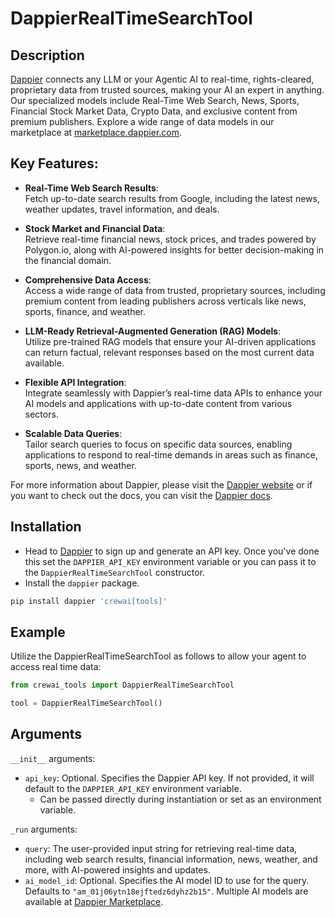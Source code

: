 # DappierRealTimeSearchTool

## Description

[Dappier](https://dappier.com) connects any LLM or your Agentic AI to real-time, rights-cleared, proprietary data from trusted sources, making your AI an expert in anything. Our specialized models include Real-Time Web Search, News, Sports, Financial Stock Market Data, Crypto Data, and exclusive content from premium publishers. Explore a wide range of data models in our marketplace at [marketplace.dappier.com](https://marketplace.dappier.com).

## Key Features:

- **Real-Time Web Search Results**:  
  Fetch up-to-date search results from Google, including the latest news, weather updates, travel information, and deals.
- **Stock Market and Financial Data**:  
  Retrieve real-time financial news, stock prices, and trades powered by Polygon.io, along with AI-powered insights for better decision-making in the financial domain.
- **Comprehensive Data Access**:  
  Access a wide range of data from trusted, proprietary sources, including premium content from leading publishers across verticals like news, sports, finance, and weather.
- **LLM-Ready Retrieval-Augmented Generation (RAG) Models**:  
  Utilize pre-trained RAG models that ensure your AI-driven applications can return factual, relevant responses based on the most current data available.

- **Flexible API Integration**:  
  Integrate seamlessly with Dappier’s real-time data APIs to enhance your AI models and applications with up-to-date content from various sectors.

- **Scalable Data Queries**:  
  Tailor search queries to focus on specific data sources, enabling applications to respond to real-time demands in areas such as finance, sports, news, and weather.

For more information about Dappier, please visit the [Dappier website](https://dappier.com) or if you want to check out the docs, you can visit the [Dappier docs](https://docs.dappier.com).

## Installation

- Head to [Dappier](https://platform.dappier.com/profile/api-keys) to sign up and generate an API key. Once you've done this set the `DAPPIER_API_KEY` environment variable or you can pass it to the `DappierRealTimeSearchTool` constructor.
- Install the `dappier` package.

```bash
pip install dappier 'crewai[tools]'
```

## Example

Utilize the DappierRealTimeSearchTool as follows to allow your agent to access real time data:

```python
from crewai_tools import DappierRealTimeSearchTool

tool = DappierRealTimeSearchTool()
```

## Arguments

`__init__` arguments:

- `api_key`: Optional. Specifies the Dappier API key. If not provided, it will default to the `DAPPIER_API_KEY` environment variable.
  - Can be passed directly during instantiation or set as an environment variable.

`_run` arguments:

- `query`: The user-provided input string for retrieving real-time data, including web search results, financial information, news, weather, and more, with AI-powered insights and updates.
- `ai_model_id`: Optional. Specifies the AI model ID to use for the query. Defaults to `"am_01j06ytn18ejftedz6dyhz2b15"`. Multiple AI models are available at [Dappier Marketplace](https://marketplace.dappier.com/marketplace).
